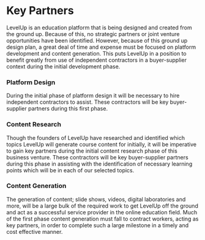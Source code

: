 # Key Partners

LevelUp is an education platform that is being designed and created from the ground up. Because of this, no strategic partners or joint venture opportunities have been identified. However, because of this ground up design plan, a great deal of time and expense must be focused on platform development and content generation. This puts LevelUp in a position to benefit greatly from use of independent contractors in a buyer-supplier context during the initial development phase.

### Platform Design

During the initial phase of platform design it will be necessary to hire independent contractors to assist. These contractors will be key buyer-supplier partners during this first phase.

### Content Research

Though the founders of LevelUp have researched and identified which topics LevelUp will generate course content for initially, it will be imperative to gain key partners during the initial content research phase of this business venture. These contractors will be key buyer-supplier partners during this phase in assisting with the identification of necessary learning points which will be in each of our selected topics.

### Content Generation

The generation of content; slide shows, videos, digital laboratories and more, will be a large bulk of the required work to get LevelUp off the ground and act as a successful service provider in the online education field. Much of the first phase content generation must fall to contract workers, acting as key partners, in order to complete such a large milestone in a timely and cost effective manner.
